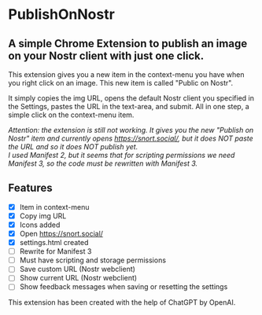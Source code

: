# PublishOnNostr
## A simple Chrome Extension to publish an image on your Nostr client with just one click. ##

This extension gives you a new item in the context-menu you have when you right click on an image. This new item is called "Public on Nostr".

It simply copies the img URL, opens the default Nostr client you specified in the Settings, pastes the URL in the text-area, and submit.
All in one step, a simple click on the context-menu item.

*Attention: the extension is still not working. It gives you the new "Publish on Nostr" item and currently opens https://snort.social/, but it does NOT paste the URL and so it does NOT publish yet.
<br>I used Manifest 2, but it seems that for scripting permissions we need Manifest 3, so the code must be rewritten with Manifest 3.*

## Features
- [x] Item in context-menu
- [x] Copy img URL
- [x] Icons added
- [x] Open https://snort.social/
- [x] settings.html created
- [ ] Rewrite for Manifest 3
- [ ] Must have scripting and storage permissions
- [ ] Save custom URL (Nostr webclient) 
- [ ] Show current URL (Nostr webclient)
- [ ] Show feedback messages when saving or resetting the settings

This extension has been created with the help of ChatGPT by OpenAI.
